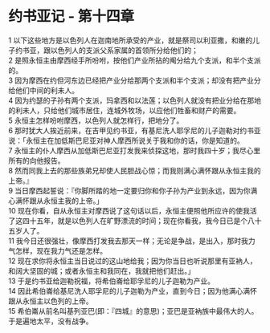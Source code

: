 # 约书亚记 - 第十四章
  
 1 以下这些地方是以色列人在迦南地所承受的产业，就是祭司以利亚撒，和嫩的儿子约书亚，跟以色列人的支派父系家属的首领所分给他们的；  
 2 是照永恒主由摩西经手所吩咐，按他们产业所拈的阄分给九个支派，和半个支派的。  
 3 因为摩西在约但河东边已经把产业分给那两个支派和半个支派；却没有把产业分给他们中间的利未人。  
 4 因为约瑟的子孙有两个支派，玛拿西和以法莲；以色列人就没有把业分给在那地的利未人，只给他们城市居住，连城外牧场，以应他们牲畜和财产的需要。  
 5 永恒主怎样吩咐摩西，以色列人就怎样行，把地分了。  
 6 那时犹大人挨近前来，在吉甲见约书亚，有基尼洗人耶孚尼的儿子迦勒对约书亚说：「永恒主在加低斯巴尼亚对神人摩西所说关于我和你的话，你是知道的。  
 7 永恒主的仆人摩西从加低斯巴尼亚打发我来侦探这地，那时我四十岁；我尽心里所有的向他报告。  
 8 然而同我上去的那些族弟兄却使人民胆战心惊；而我则满心满怀跟从永恒主我的上帝。』  
 9 当日摩西起誓说：『你脚所踏的地一定要归你和你子孙为产业到永远，因为你满心满怀跟从永恒主我的上帝。」  
 10 现在你看，自从永恒主对摩西说了这句话以后，永恒主便照他所应许的使我活了这四十五年，就是以色列人在旷野漂流的时间；现在你看我，我今日已是个八十五岁人了。  
 11 我今日还很强壮，像摩西打发我去那天一样；无论是争战，是出入，那时我力气怎样，现在我力气还是怎样。  
 12 现在求你将永恒主当日说过的这山地给我；因为你当日也听说那里有亚衲人，和阔大坚固的城；或者永恒主和我同在，我就把他们赶出。」  
 13 于是约书亚给迦勒祝福，将希伯崙给耶孚尼的儿子迦勒为产业。  
 14 因此希伯崙给基尼洗人耶孚尼的儿子迦勒为产业，直到今日；因为他满心满怀跟从永恒主以色列的上帝。  
 15 希伯崙从前名叫基列亚巴(即：『四城』的意思)；亚巴是亚衲族中最伟大的人。于是遍地太平，没有战争。